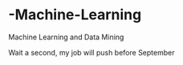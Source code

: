 # -Machine-Learning
Machine Learning and Data Mining

Wait a second, my job will push before September
